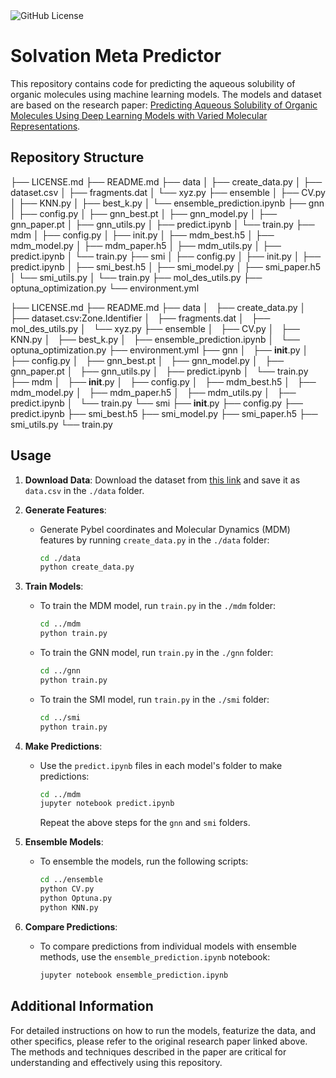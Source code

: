 <img alt="GitHub License" src="https://img.shields.io/github/license/FaizaAB/Solvation">

# Solvation Meta Predictor

This repository contains code for predicting the aqueous solubility of organic molecules using machine learning models. The models and dataset are based on the research paper: [Predicting Aqueous Solubility of Organic Molecules Using Deep Learning Models with Varied Molecular Representations](https://pubs.acs.org/doi/full/10.1021/acsomega.2c00642).

## Repository Structure
├── LICENSE.md
├── README.md
├── data
│ ├── create_data.py
│ ├── dataset.csv
│ ├── fragments.dat
│ └── xyz.py
├── ensemble
│ ├── CV.py
│ ├── KNN.py
│ ├── best_k.py
│ └── ensemble_prediction.ipynb
├── gnn
│ ├── config.py
│ ├── gnn_best.pt
│ ├── gnn_model.py
│ ├── gnn_paper.pt
│ ├── gnn_utils.py
│ ├── predict.ipynb
│ └── train.py
├── mdm
│ ├── config.py
│ ├── init.py
│ ├── mdm_best.h5
│ ├── mdm_model.py
│ ├── mdm_paper.h5
│ ├── mdm_utils.py
│ ├── predict.ipynb
│ └── train.py
├── smi
│ ├── config.py
│ ├── init.py
│ ├── predict.ipynb
│ ├── smi_best.h5
│ ├── smi_model.py
│ ├── smi_paper.h5
│ └── smi_utils.py
│ └── train.py
├── mol_des_utils.py
├── optuna_optimization.py
└── environment.yml


├── LICENSE.md
├── README.md
├── data
│   ├── create_data.py
│   ├── dataset.csv:Zone.Identifier
│   ├── fragments.dat
│   ├── mol_des_utils.py
│   └── xyz.py
├── ensemble
│   ├── CV.py
│   ├── KNN.py
│   ├── best_k.py
│   ├── ensemble_prediction.ipynb
│   └── optuna_optimization.py
├── environment.yml
├── gnn
│   ├── __init__.py
│   ├── config.py
│   ├── gnn_best.pt
│   ├── gnn_model.py
│   ├── gnn_paper.pt
│   ├── gnn_utils.py
│   ├── predict.ipynb
│   └── train.py
├── mdm
│   ├── __init__.py
│   ├── config.py
│   ├── mdm_best.h5
│   ├── mdm_model.py
│   ├── mdm_paper.h5
│   ├── mdm_utils.py
│   ├── predict.ipynb
│   └── train.py
└── smi
    ├── __init__.py
    ├── config.py
    ├── predict.ipynb
    ├── smi_best.h5
    ├── smi_model.py
    ├── smi_paper.h5
    ├── smi_utils.py
    └── train.py
## Usage

1. **Download Data**: Download the dataset from [this link](https://figshare.com/s/542fb80e65742746603c) and save it as `data.csv` in the `./data` folder.

2. **Generate Features**:
    - Generate Pybel coordinates and Molecular Dynamics (MDM) features by running `create_data.py` in the `./data` folder:
      ```sh
      cd ./data
      python create_data.py
      ```

3. **Train Models**:
    - To train the MDM model, run `train.py` in the `./mdm` folder:
      ```sh
      cd ../mdm
      python train.py
      ```
    - To train the GNN model, run `train.py` in the `./gnn` folder:
      ```sh
      cd ../gnn
      python train.py
      ```
    - To train the SMI model, run `train.py` in the `./smi` folder:
      ```sh
      cd ../smi
      python train.py
      ```

4. **Make Predictions**:
    - Use the `predict.ipynb` files in each model's folder to make predictions:
      ```sh
      cd ../mdm
      jupyter notebook predict.ipynb
      ```
      Repeat the above steps for the `gnn` and `smi` folders.

5. **Ensemble Models**:
    - To ensemble the models, run the following scripts:
      ```sh
      cd ../ensemble
      python CV.py
      python Optuna.py
      python KNN.py
      ```

6. **Compare Predictions**:
    - To compare predictions from individual models with ensemble methods, use the `ensemble_prediction.ipynb` notebook:
      ```sh
      jupyter notebook ensemble_prediction.ipynb
      ```

## Additional Information
For detailed instructions on how to run the models, featurize the data, and other specifics, please refer to the original research paper linked above. The methods and techniques described in the paper are critical for understanding and effectively using this repository.
